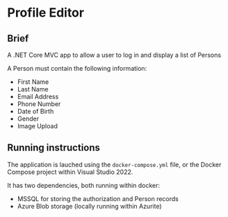 # Profile Editor

## Brief

A .NET Core MVC app to allow a user to log in and display a list of Persons

A Person must contain the following information:

- First Name
- Last Name
- Email Address
- Phone Number
- Date of Birth
- Gender
- Image Upload

## Running instructions

The application is lauched using the `docker-compose.yml` file, or the Docker Compose project within Visual Studio 2022.

It has two dependencies, both running within docker:
- MSSQL for storing the authorization and Person records
- Azure Blob storage (locally running within Azurite)

